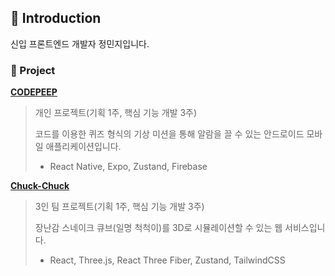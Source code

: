 ## 👋 Introduction
신입 프론트엔드 개발자 정민지입니다.


### 📂 Project
[**CODEPEEP**](https://github.com/miinje/code-beep)

> 개인 프로젝트(기획 1주, 핵심 기능 개발 3주)
>
> 코드를 이용한 퀴즈 형식의 기상 미션을 통해 알람을 끌 수 있는 안드로이드 모바일 애플리케이션입니다. <br />
> - React Native, Expo, Zustand, Firebase
> 


[**Chuck-Chuck**](https://github.com/The-Chuck-Chuck/The-Chuck)

> 3인 팀 프로젝트(기획 1주, 핵심 기능 개발 3주)
> 
> 장난감 스네이크 큐브(일명 척척이)를 3D로 시뮬레이션할 수 있는 웹 서비스입니다. <br />
> - React, Three.js, React Three Fiber, Zustand, TailwindCSS
> 
